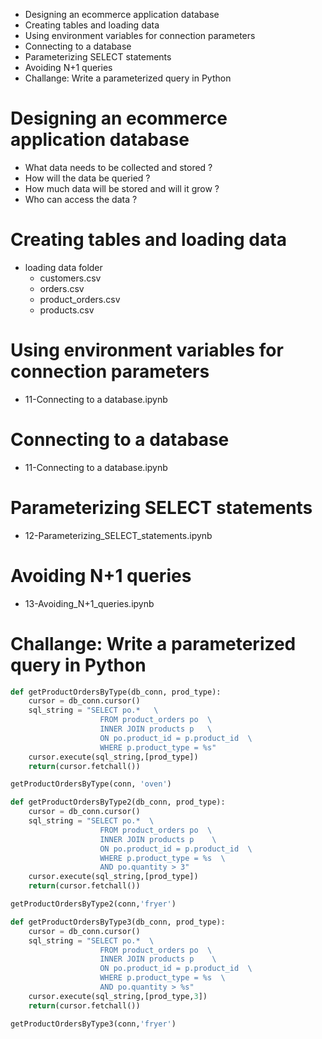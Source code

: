 - Designing an ecommerce application database
- Creating tables and loading data
- Using environment variables for connection parameters
- Connecting to a database
- Parameterizing SELECT statements
- Avoiding N+1 queries
- Challange: Write a parameterized query in Python

# Designing an ecommerce application database

- What data needs to be collected and stored ?
- How will the data be queried ?
- How much data will be stored and will it grow ?
- Who can access the data ?

# Creating tables and loading data

- loading data folder
  - customers.csv
  - orders.csv
  - product_orders.csv
  - products.csv

# Using environment variables for connection parameters

- 11-Connecting to a database.ipynb

# Connecting to a database

- 11-Connecting to a database.ipynb

# Parameterizing SELECT statements

- 12-Parameterizing_SELECT_statements.ipynb

# Avoiding N+1 queries

- 13-Avoiding_N+1_queries.ipynb

# Challange: Write a parameterized query in Python

```python
def getProductOrdersByType(db_conn, prod_type):
    cursor = db_conn.cursor()
    sql_string = "SELECT po.*   \
                    FROM product_orders po  \
                    INNER JOIN products p   \
                    ON po.product_id = p.product_id  \
                    WHERE p.product_type = %s"
    cursor.execute(sql_string,[prod_type])
    return(cursor.fetchall())

getProductOrdersByType(conn, 'oven')

```

```python
def getProductOrdersByType2(db_conn, prod_type):
    cursor = db_conn.cursor()
    sql_string = "SELECT po.*  \
                    FROM product_orders po  \
                    INNER JOIN products p    \
                    ON po.product_id = p.product_id  \
                    WHERE p.product_type = %s  \
                    AND po.quantity > 3"
    cursor.execute(sql_string,[prod_type])
    return(cursor.fetchall())

getProductOrdersByType2(conn,'fryer')

```

```python
def getProductOrdersByType3(db_conn, prod_type):
    cursor = db_conn.cursor()
    sql_string = "SELECT po.*  \
                    FROM product_orders po  \
                    INNER JOIN products p    \
                    ON po.product_id = p.product_id  \
                    WHERE p.product_type = %s  \
                    AND po.quantity > %s"
    cursor.execute(sql_string,[prod_type,3])
    return(cursor.fetchall())
```

```python
getProductOrdersByType3(conn,'fryer')
```
